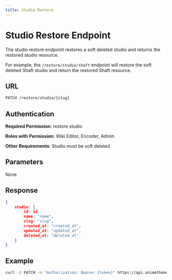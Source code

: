 ```yaml
---
title: Studio Restore
---
```


# Studio Restore Endpoint

The studio restore endpoint restores a soft deleted studio and returns the restored studio resource.

For example, the `/restore/studio/shaft` endpoint will restore the soft deleted Shaft studio and return the restored Shaft resource.

## URL

```sh
PATCH /restore/studio/{slug}
```

## Authentication

**Required Permission**: restore studio

**Roles with Permission**: Wiki Editor, Encoder, Admin

**Other Requirements**: Studio must be soft deleted

## Parameters

None

## Response

```json
{
    studio: {
        id: id,
        name: "name",
        slug: "slug",
        created_at: "created_at",
        updated_at: "updated_at",
        deleted_at: "deleted_at"
    }
}
```

## Example

```bash
curl -X PATCH -H "Authorization: Bearer {token}" https://api.animethemes.moe/restore/studio/shaft
```
